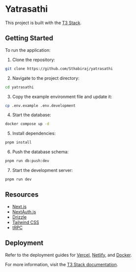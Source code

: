 # Yatrasathi

This project is built with the [T3 Stack](https://create.t3.gg/).

## Getting Started

To run the application:

1. Clone the repository:

```sh
git clone https://github.com/Sthabiraj/yatrasathi
```

2. Navigate to the project directory:

```sh
cd yatrasathi
```

3. Copy the example environment file and update it:

```sh
cp .env.example .env.development
```

4. Start the database:

```sh
docker compose up -d
```

5. Install dependencies:

```sh
pnpm install
```

6. Push the database schema:

```sh
pnpm run db:push:dev
```

7. Start the development server:

```sh
pnpm run dev
```

## Resources

- [Next.js](https://nextjs.org)
- [NextAuth.js](https://next-auth.js.org)
- [Drizzle](https://orm.drizzle.team)
- [Tailwind CSS](https://tailwindcss.com)
- [tRPC](https://trpc.io)

## Deployment

Refer to the deployment guides for [Vercel](https://create.t3.gg/en/deployment/vercel), [Netlify](https://create.t3.gg/en/deployment/netlify), and [Docker](https://create.t3.gg/en/deployment/docker).

For more information, visit the [T3 Stack documentation](https://create.t3.gg/).
